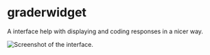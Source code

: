 # graderwidget
A interface help with displaying and coding responses in a nicer way.         

![Screenshot of the interface.](resources/graderwidgt_preview.png)

